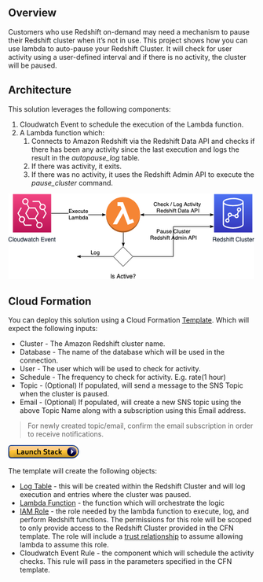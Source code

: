 ## Overview

Customers who use Redshift on-demand may need a mechanism to pause their Redshift cluster when it’s not in use.  This project shows how you can use lambda to auto-pause your Redshift Cluster.  It will check for user activity using a user-defined interval and if there is no activity, the cluster will be paused.  

## Architecture

This solution leverages the following components: 

1. Cloudwatch Event to schedule the execution of the Lambda function.
2. A Lambda function which:
    1. Connects to Amazon Redshift via the Redshift Data API and checks if there has been any activity since the last execution and logs the result in the *autopause_log* table.
    2. If there was activity, it exits.
    3. If there was no activity, it uses the Redshift Admin API to execute the *pause_cluster* command.

![](RedshiftAutoPause.png)

## Cloud Formation

You can deploy this solution using a Cloud Formation [Template](RedshiftAutoPause.yml). Which will expect the following inputs:  

* Cluster - The Amazon Redshift cluster name.
* Database - The name of the database which will be used in the connection.
* User - The user which will be used to check for activity.
* Schedule - The frequency to check for activity. E.g. rate(1 hour)
* Topic - (Optional) If populated, will send a message to the SNS Topic when the cluster is paused.
* Email - (Optional) If populated, will create a new SNS topic using the above Topic Name along with a subscription using this Email address.

> For newly created topic/email, confirm the email subscription in order to receive notifications.

[![](cloudformation-launch-stack.png)](https://console.aws.amazon.com/cloudformation/home?#/stacks/new?stackName=RedshiftAutoPause&templateURL=https://s3-us-west-2.amazonaws.com/redshift-immersionday-labs/RedshiftAutoPause.yml)

The template will create the following objects:

* [Log Table](autopause_log.sql) - this will be created within the Redshift Cluster and will log execution and entries where the cluster was paused.
* [Lambda Function](lambda_handler.py) - the function which will orchestrate the logic
* [IAM Role](iam_role_policy.json) - the role needed by the lambda function to execute, log, and perform Redshift functions.  The permissions for this role will be scoped to only provide access to the Redshift Cluster provided in the CFN template. The role will include a [trust relationship](iam_role_trust_relationship.json) to assume allowing lambda to assume this role. 
* Cloudwatch Event Rule - the component which will schedule the activity checks.  This rule will pass in the parameters specified in the CFN template.
